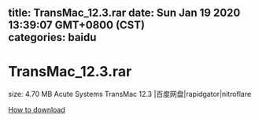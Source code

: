 
title: TransMac_12.3.rar
date: Sun Jan 19 2020 13:39:07 GMT+0800 (CST)    
categories: baidu
---

# TransMac_12.3.rar
size: 4.70 MB
 Acute Systems TransMac 12.3 |百度网盘|rapidgator|nitroflare
 

[How to download](https://bpcam.bemobtrk.com/go/2ceec3aa-1ca2-46d6-b9ff-aaa5c184517c?jno=4457)
